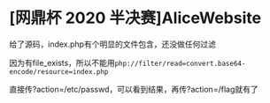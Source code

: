 # \[网鼎杯 2020 半决赛]AliceWebsite

给了源码，index.php有个明显的文件包含，还没做任何过滤

因为有file\_exists，所以不能用`php://filter/read=convert.base64-encode/resource=index.php`

直接传?action=/etc/passwd，可以看到结果，再传?action=/flag就有了
